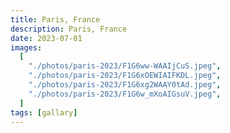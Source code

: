 ```yaml
---
title: Paris, France
description: Paris, France
date: 2023-07-01
images:
  [
    "./photos/paris-2023/F1G6ww-WAAIjCuS.jpeg",
    "./photos/paris-2023/F1G6xOEWIAIFKDL.jpeg",
    "./photos/paris-2023/F1G6xg2WAAY0tAd.jpeg",
    "./photos/paris-2023/F1G6w_mXoAIGsuV.jpeg",
  ]
tags: [gallary]
---
```

